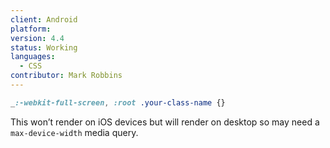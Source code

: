 ```yaml
---
client: Android
platform:
version: 4.4
status: Working
languages:
  - CSS
contributor: Mark Robbins
---
```


```css
_:-webkit-full-screen, :root .your-class-name {}
```

This won’t render on iOS devices but will render on desktop so may need a `max-device-width` media query.
